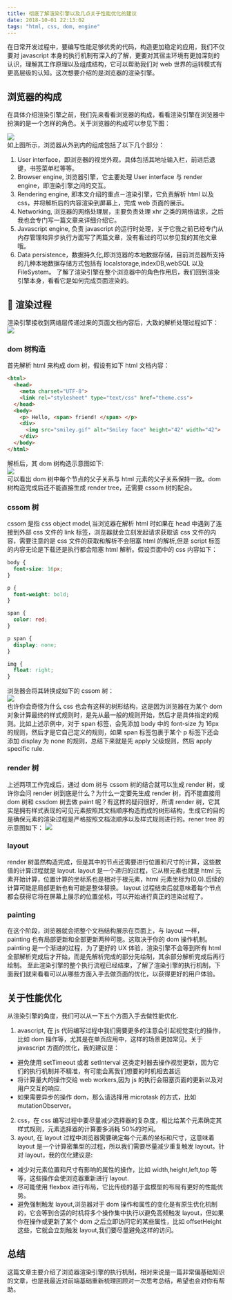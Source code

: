 ```yaml
---
title: 彻底了解渲染引擎以及几点关于性能优化的建议
date: 2018-10-01 22:13:02
tags: "html, css, dom, engine"
---
```


在日常开发过程中，要编写性能足够优秀的代码，构造更加稳定的应用，我们不仅要对 javascript 本身的执行机制有深入的了解，更要对其宿主环境有更加深刻的认识，理解其工作原理以及组成结构，它可以帮助我们对 web 世界的运转模式有更高层级的认知。这次想要介绍的是浏览器的渲染引擎。

## 浏览器的构成

在具体介绍渲染引擎之前，我们先来看看浏览器的构成，看看渲染引擎在浏览器中扮演的是一个怎样的角色。关于浏览器的构成可以参见下图：

![](https://user-gold-cdn.xitu.io/2018/4/15/162c7da5b19bd249?imageView2/0/w/1280/h/960/format/webp/ignore-error/1)  
如上图所示，浏览器从外到内的组成包括了以下几个部分：

1. User interface，即浏览器的视觉外观，具体包括其地址输入栏，前进后退键，书签菜单栏等等。
2. Browser engine, 浏览器引擎，它主要处理 User interface 与 render engine，即渲染引擎之间的交互。
3. Rendering engine, 即本文介绍的重点－渲染引擎，它负责解析 html 以及 css，并将解析后的内容渲染到屏幕上，完成 web 页面的展示。
4. Networking, 浏览器的网络处理层，主要负责处理 xhr 之类的网络请求，之后我也会专门写一篇文章来详细介绍它。
5. Javascript engine, 负责 javascript 的运行时处理，关于它我之前已经专门从内存管理和异步执行方面写了两篇文章，没有看过的可以参见我的其他文章哦。
6. Data persistence，数据持久化,即浏览器的本地数据存储，目前浏览器所支持的几种本地数据存储方式包括有 localstorage,indexDB,webSQL 以及 FileSystem。
   了解了渲染引擎在整个浏览器中的角色作用后，我们回到渲染引擎本身，看看它是如何完成页面渲染的。

##  渲染过程

渲染引擎接收到网络层传递过来的页面文档内容后，大致的解析处理过程如下：  
![](https://user-gold-cdn.xitu.io/2018/4/15/162c7fccbca93904?imageView2/0/w/1280/h/960/format/webp/ignore-error/1)

### dom 树构造

首先解析 html 来构成 dom 树，假设有如下 html 文档内容：

```html
<html>
  <head>
    <meta charset="UTF-8">
    <link rel="stylesheet" type="text/css" href="theme.css">
  </head>
  <body>
    <p> Hello, <span> friend! </span> </p>
    <div>
      <img src="smiley.gif" alt="Smiley face" height="42" width="42">
    </div>
  </body>
</html>
```

解析后，其 dom 树构造示意图如下:  
![](https://user-gold-cdn.xitu.io/2018/4/15/162c802ddf2b8a56?imageView2/0/w/1280/h/960/format/webp/ignore-error/1)  
可以看出 dom 树中每个节点的父子关系与 html 元素的父子关系保持一致。dom 树构造完成后还不能直接生成 render tree，还需要 cssom 树的配合。

### cssom 树

cssom 是指 css object model,当浏览器在解析 html 时如果在 head 中遇到了连接到外部 css 文件的 link 标签，浏览器就会立刻发起请求获取该 css 文件的内容，需要注意的是 css 文件的获取和解析不会阻塞 html 的解析,但是 script 标签的内容无论是下载还是执行都会阻塞 html 解析。假设页面中的 css 内容如下：

```css
body {
  font-size: 16px;
}

p {
  font-weight: bold;
}

span {
  color: red;
}

p span {
  display: none;
}

img {
  float: right;
}
```

浏览器会将其转换成如下的 cssom 树：  
![](https://user-gold-cdn.xitu.io/2018/4/15/162c8111e16c31a2?imageView2/0/w/1280/h/960/format/webp/ignore-error/1)  
也许你会奇怪为什么 css 也会有这样的树形结构，这是因为浏览器在为某个 dom 对象计算最终的样式规则时，是先从最一般的规则开始，然后才是具体指定的规则。比如上述示例中，对于 span 标签，会先添加 body 中的 font-size 为 16px 的规则，然后才是它自己定义的规则，如果 span 标签包裹于某个 p 标签下还会添加 display 为 none 的规则，总结下来就是先 apply 父级规则，然后 apply specific rule.

### render 树

上述两项工作完成后，通过 dom 树与 cssom 树的结合就可以生成 render 树，或许你会问 render 树到底是什么？为什么一定要先生成 render 树，而不能直接用 dom 树和 cssdom 树去做 paint 呢？有这样的疑问很好，所谓 render 树，它其实是拥有样式表现的可见元素按照其文档顺序构造而成的树形结构，生成它的目的是确保元素的渲染过程是严格按照文档流顺序以及样式规则进行的。rener tree 的示意图如下：
![](https://user-gold-cdn.xitu.io/2018/4/15/162c83c63ff4bd29?imageView2/0/w/1280/h/960/format/webp/ignore-error/1)

### layout

render 树虽然构造完成，但是其中的节点还需要进行位置和尺寸的计算，这些数值的计算过程就是 layout.
layout 是一个递归的过程，它从根元素也就是 html 元素开始计算，位置计算的坐标系也是相对于根元素，html 元素坐标为(0,0).后续的计算可能是局部更新也有可能是整体替换。
layout 过程结束后就意味着每个节点都会获得它将在屏幕上展示的位置坐标，可以开始进行真正的渲染过程了。

### painting

在这个阶段，浏览器就会把整个文档结构展示在页面上，与 layout 一样，painting 也有局部更新和全部更新两种可能。这取决于你的 dom 操作机制。
painting 是一个渐进的过程，为了更好的 UX 体验，渲染引擎不会等到所有 html 全部解析完成后才开始，而是先解析完成的部分先绘制，其余部分解析完成后再行绘制。
至此渲染引擎的整个执行流程已经结束，了解了渲染引擎的执行机制，下面我们就来看看可以从哪些方面入手去做页面的优化，以获得更好的用户体验。

## 关于性能优化

从渲染引擎的角度，我们可以从一下五个方面入手去做性能优化.

1. avascript, 在 js 代码编写过程中我们需要更多的注意会引起视觉变化的操作，比如 dom 操作等，尤其是在单页应用中，这样的场景更加常见。关于 javascript 方面的优化，我的建议是：

- 避免使用 setTimeout 或者 setInterval 这类定时器去操作视觉更新，因为它们的执行机制并不精准，有可能会离我们想要的时机相去甚远
- 将计算量大的操作交给 web workers,因为 js 的执行会阻塞页面的更新以及对用户交互的响应.
- 如果需要异步的操作 dom，那么请选择用 microtask 的方式，比如 mutationObserver。

2. css，在 css 编写过程中要尽量减少选择器的复杂度，相比给某个元素确定其样式规则，元素选择器的计算要多消耗 50%的时间。
3. ayout, 在 layout 过程中浏览器需要确定每个元素的坐标和尺寸，这意味着 layout 是一个计算密集型的过程，所以我们需要尽量减少重复触发 layout。针对 layout，我的优化建议是:

- 减少对元素位置和尺寸有影响的属性的操作，比如 width,height,left,top 等等，这些操作会使浏览器重新进行 layout.
- 尽可能使用 flexbox 进行布局，它比传统的基于盒模型的布局有更好的性能优势。
- 避免强制触发 layout,浏览器对于 dom 操作和属性的变化是有原生优化机制的，它会等到合适的时机将多个操作集中执行以避免高频触发 layout，但如果你在操作或更新了某个 dom 之后立即访问它的某些属性，比如 offsetHeight 这些，它就会立刻触发 layout,我们要尽量避免这样的访问。

## 总结

这篇文章主要介绍了浏览器渲染引擎的执行机制，相对来说是一篇非常偏基础知识的文章，也是我最近对前端基础重新梳理回顾对一次思考总结，希望也会对你有帮助。
